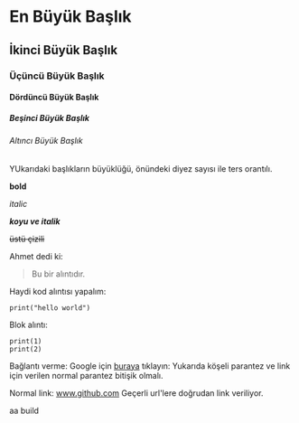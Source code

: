 # En Büyük Başlık
## İkinci Büyük Başlık
### Üçüncü Büyük Başlık
#### Dördüncü Büyük Başlık
##### Beşinci Büyük Başlık
###### Altıncı Büyük Başlık
YUkarıdaki başlıkların büyüklüğü, önündeki diyez sayısı ile ters orantılı.

**bold**

*italic*

***koyu ve italik***

~~üstü çizili~~

Ahmet dedi ki:
>Bu bir alıntıdır.

Haydi kod alıntısı yapalım:

 `print("hello world")`
 
 Blok alıntı:
```
print(1)
print(2)
```
Bağlantı verme:
Google için [buraya](https://www.google.com) tıklayın:
Yukarıda köşeli parantez ve link için verilen normal parantez bitişik olmalı.

Normal link: www.github.com   Geçerli url'lere doğrudan link veriliyor.

aa build
